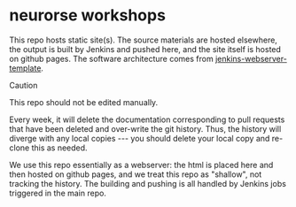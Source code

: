 # neurorse workshops

This repo hosts static site(s). The source materials are hosted elsewhere, the output is built by Jenkins and pushed here, and the site itself is hosted on github pages. The software architecture comes from [jenkins-webserver-template](https://github.com/flatironinstitute/jenkins-webserver-template).

> [!CAUTION]
> This repo should not be edited manually.
> 
> Every week, it will delete the documentation corresponding to pull requests that have been deleted and over-write the git history. Thus, the history will diverge with any local copies --- you should delete your local copy and re-clone this as needed.

We use this repo essentially as a webserver: the html is placed here and then
hosted on github pages, and we treat this repo as "shallow", not tracking the
history. The building and pushing is all handled by Jenkins jobs triggered in
the main repo.

